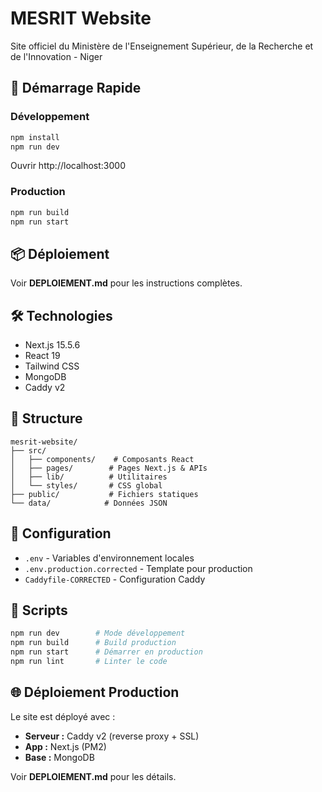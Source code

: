 # MESRIT Website

Site officiel du Ministère de l'Enseignement Supérieur, de la Recherche et de l'Innovation - Niger

## 🚀 Démarrage Rapide

### Développement

```bash
npm install
npm run dev
```

Ouvrir http://localhost:3000

### Production

```bash
npm run build
npm run start
```

## 📦 Déploiement

Voir **DEPLOIEMENT.md** pour les instructions complètes.

## 🛠️ Technologies

- Next.js 15.5.6
- React 19
- Tailwind CSS
- MongoDB
- Caddy v2

## 📁 Structure

```
mesrit-website/
├── src/
│   ├── components/    # Composants React
│   ├── pages/        # Pages Next.js & APIs
│   ├── lib/          # Utilitaires
│   └── styles/       # CSS global
├── public/           # Fichiers statiques
└── data/            # Données JSON
```

## 🔧 Configuration

- `.env` - Variables d'environnement locales
- `.env.production.corrected` - Template pour production
- `Caddyfile-CORRECTED` - Configuration Caddy

## 📝 Scripts

```bash
npm run dev        # Mode développement
npm run build      # Build production
npm run start      # Démarrer en production
npm run lint       # Linter le code
```

## 🌐 Déploiement Production

Le site est déployé avec :
- **Serveur :** Caddy v2 (reverse proxy + SSL)
- **App :** Next.js (PM2)
- **Base :** MongoDB

Voir **DEPLOIEMENT.md** pour les détails.
